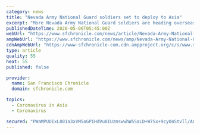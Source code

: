 ```yaml
---
category: news
title: "Nevada Army National Guard soldiers set to deploy to Asia"
excerpt: "More Nevada Army National Guard soldiers are heading overseas. The Guard plans a departure ceremony Thursday in Reno for 30 aviation soldiers headed to Asia. The 30 soldiers are the second rotation of a unit that conducts medical evacuations with UH-60 helicopters."
publishedDateTime: 2020-05-06T05:45:00Z
webUrl: "https://www.sfchronicle.com/news/article/Nevada-Army-National-Guard-soldiers-set-to-deploy-15249647.php"
ampWebUrl: "https://www.sfchronicle.com/news/amp/Nevada-Army-National-Guard-soldiers-set-to-deploy-15249647.php"
cdnAmpWebUrl: "https://www-sfchronicle-com.cdn.ampproject.org/c/s/www.sfchronicle.com/news/amp/Nevada-Army-National-Guard-soldiers-set-to-deploy-15249647.php"
type: article
quality: 55
heat: 55
published: false

provider:
  name: San Francisco Chronicle
  domain: sfchronicle.com

topics:
  - Coronavirus in Asia
  - Coronavirus

secured: "PWaMPUOIxL801a3xVM5oGPIHdVu8IUzmswwhW5SaLD+W7Sx+9cyO4Stvll/A87aysVAyyCy5HyFg74G+AfOUqZiLPyrKu0rx7bO1RBwQ0CSh43BE6cBtbsXBbPXHW7JlzvcMpeEwn46cE3+mDKMpHiUKTlIODiCAuRK3a8HFUCiMUgonTJ2LG20iRZ2IGbJXEYwhK0RGtlxH/0nNn06vAZzRlqDtVLj0hza/kUNjrI5WUDPpcf49JR//uMOBYwxTP2RllibYDpLd4i4Ih5imEaYiyzZiB3hzVirFiEVlntjkeKRosAhzwzs1p7FJ1qPp;jESoRFvjl/j8UIp05y9KTA=="
---
```


